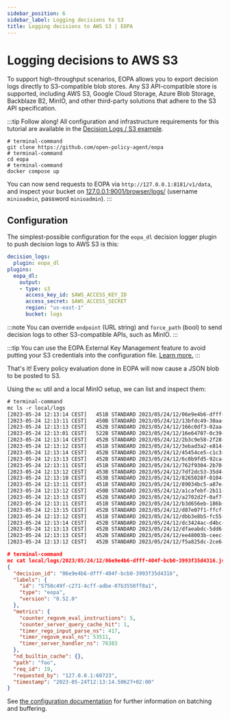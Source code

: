 ```yaml
---
sidebar_position: 6
sidebar_label: Logging decisions to S3
title: Logging decisions to AWS S3 | EOPA
---
```


# Logging decisions to AWS S3

To support high-throughput scenarios, EOPA allows you to export
decision logs directly to S3-compatible blob stores. Any S3 API-compatible store
is supported, including AWS S3, Google Cloud Storage, Azure Blob Storage,
Backblaze B2, MinIO, and other third-party solutions that adhere to the S3 API
specification.

:::tip Follow along!
All configuration and infrastructure requirements
for this tutorial are available in the [Decision Logs / S3 example](https://github.com/open-policy-agent/eopa/tree/main/examples/decision-logs/s3).

```interactive
# terminal-command
git clone https://github.com/open-policy-agent/eopa
# terminal-command
cd eopa
# terminal-command
docker compose up
```

You can now send requests to EOPA via `http://127.0.0.1:8181/v1/data`, and
inspect your bucket on [127.0.0.1:9001/browser/logs/](http://127.0.0.1:9001)
(username `minioadmin`, password `minioadmin`).
:::


## Configuration

The simplest-possible configuration for the `eopa_dl` decision logger plugin to
push decision logs to AWS S3 is this:

```yaml
decision_logs:
  plugin: eopa_dl
plugins:
  eopa_dl:
    output:
    - type: s3
      access_key_id: $AWS_ACCESS_KEY_ID
      access_secret: $AWS_ACCESS_SECRET
      region: "us-east-1"
      bucket: logs
```

:::note
You can override `endpoint` (URL string) and `force_path` (bool) to send decision logs
to other S3-compatible APIs, such as MinIO.
:::

:::tip
You can use the EOPA External Key Management feature to avoid putting your
S3 credentials into the configuration file.
[Learn more.](/eopa/reference/configuration/using-secrets/from-hashicorp-vault)
:::

That's it! Every policy evaluation done in EOPA will now cause a JSON blob
to be posted to S3.

Using the `mc` util and a local MinIO setup, we can list and inspect them:

```txt
# terminal-command
mc ls -r local/logs
[2023-05-24 12:13:14 CEST]   451B STANDARD 2023/05/24/12/06e9e4b6-dfff-404f-bcb0-3993f35d4316.json
[2023-05-24 12:13:11 CEST]   450B STANDARD 2023/05/24/12/13bfdc49-30aa-4ec5-ae4e-575bd5472f95.json
[2023-05-24 12:13:13 CEST]   452B STANDARD 2023/05/24/12/166c0df3-02aa-4f1b-b3ad-b7e385268a61.json
[2023-05-24 12:13:01 CEST]   522B STANDARD 2023/05/24/12/16e64707-0c39-4661-ba84-5df6004bef32.json
[2023-05-24 12:13:14 CEST]   452B STANDARD 2023/05/24/12/2b3c9e58-2f28-4e71-91b5-60b0a563dffd.json
[2023-05-24 12:13:12 CEST]   451B STANDARD 2023/05/24/12/3ebad3a2-e814-4961-a5d7-805daabb43c4.json
[2023-05-24 12:13:14 CEST]   452B STANDARD 2023/05/24/12/45454ce5-c1c3-400e-9553-847897cac674.json
[2023-05-24 12:13:13 CEST]   452B STANDARD 2023/05/24/12/6c0b9fd5-92ca-4a4c-8f4c-16a6d1b7f44d.json
[2023-05-24 12:13:11 CEST]   451B STANDARD 2023/05/24/12/762f9304-2b70-4e7a-a933-87fff04c006f.json
[2023-05-24 12:13:12 CEST]   453B STANDARD 2023/05/24/12/7df2dc53-35d4-47ef-9068-e149d1afaba1.json
[2023-05-24 12:13:10 CEST]   453B STANDARD 2023/05/24/12/8265028f-0104-44b8-8b17-cb634035ee1a.json
[2023-05-24 12:13:11 CEST]   451B STANDARD 2023/05/24/12/89034bc5-a87e-4838-8e70-920ae25291fc.json
[2023-05-24 12:13:12 CEST]   450B STANDARD 2023/05/24/12/a1cafebf-2b11-4cfe-9270-857375ae2c95.json
[2023-05-24 12:13:13 CEST]   452B STANDARD 2023/05/24/12/a2702d2f-0af7-4bc3-bbd1-3e326f825daf.json
[2023-05-24 12:13:11 CEST]   451B STANDARD 2023/05/24/12/b3d656eb-186b-45d4-9c25-8a8ea0dc80b3.json
[2023-05-24 12:13:15 CEST]   452B STANDARD 2023/05/24/12/d87e07f1-ffcf-4240-9721-bb8c0f8d37e0.json
[2023-05-24 12:13:12 CEST]   451B STANDARD 2023/05/24/12/dbb3e8b5-fc55-489b-b75a-914a88052097.json
[2023-05-24 12:13:14 CEST]   452B STANDARD 2023/05/24/12/dc3424ac-d4bc-49ac-a8fb-c323846f31fc.json
[2023-05-24 12:13:13 CEST]   452B STANDARD 2023/05/24/12/dfaeabdc-5dd6-4995-b946-0fc74ca70169.json
[2023-05-24 12:13:13 CEST]   452B STANDARD 2023/05/24/12/ee48003b-ceec-48b5-94e3-b4c5e9eebe3f.json
[2023-05-24 12:13:12 CEST]   452B STANDARD 2023/05/24/12/f5a825dc-2ce6-4e53-a242-0c14a4d60c8d.json
```
```json
# terminal-command
mc cat local/logs/2023/05/24/12/06e9e4b6-dfff-404f-bcb0-3993f35d4316.json | jq
{
  "decision_id": "06e9e4b6-dfff-404f-bcb0-3993f35d4316",
  "labels": {
    "id": "5758c49f-c271-4cff-adbe-07b3558ff8a1",
    "type": "eopa",
    "version": "0.52.0"
  },
  "metrics": {
    "counter_regovm_eval_instructions": 5,
    "counter_server_query_cache_hit": 1,
    "timer_rego_input_parse_ns": 417,
    "timer_regovm_eval_ns": 53511,
    "timer_server_handler_ns": 76383
  },
  "nd_builtin_cache": {},
  "path": "foo",
  "req_id": 19,
  "requested_by": "127.0.0.1:60723",
  "timestamp": "2023-05-24T12:13:14.50627+02:00"
}
```

See [the configuration documentation](/eopa/reference/configuration/decision-logs/s3)
for further information on batching and buffering.
